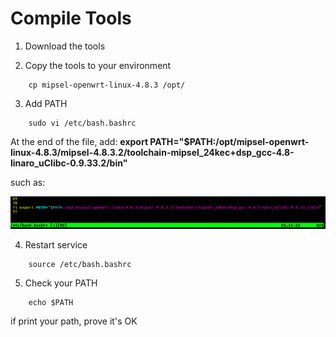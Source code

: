 # Compile Tools

1. Download the tools 

2. Copy the tools to your environment
```
	cp mipsel-openwrt-linux-4.8.3 /opt/ 
```
3. Add PATH
```
	sudo vi /etc/bash.bashrc 
```
At the end of the file, add: **export PATH="$PATH:/opt/mipsel-openwrt-linux-4.8.3/mipsel-4.8.3.2/toolchain-mipsel_24kec+dsp_gcc-4.8-linaro_uClibc-0.9.33.2/bin"** 

such as:
	
![](https://github.com/RAKWireless/wiscore/raw/master/img/compile_path.png)

4. Restart service
```
	source /etc/bash.bashrc
```
5. Check your PATH
```
	echo $PATH
```
if print your path, prove it's OK
